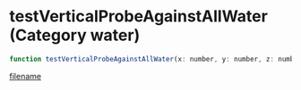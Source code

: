 # testVerticalProbeAgainstAllWater (Category water)

```js
function testVerticalProbeAgainstAllWater(x: number, y: number, z: number, p3: number, height: floatPtr): Array
```

[filename](testVerticalProbeAgainstAllWater_m.md ':include')